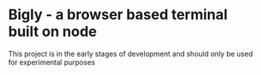 # Bigly - a browser based terminal built on node

This project is in the early stages of development and should only be used for experimental purposes